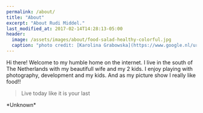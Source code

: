 ```yaml
---
permalink: /about/
title: "About"
excerpt: "About Rudi Middel."
last_modified_at: 2017-02-14T14:28:13-05:00
header:
  image: /assets/images/about/food-salad-healthy-colorful.jpg
  caption: "photo credit: [Karolina Grabowska](https://www.google.nl/url?sa=i&rct=j&q=&esrc=s&source=images&cd=&cad=rja&uact=8&ved=0ahUKEwiYveWo59PWAhVELVAKHcrtAFcQjhwIBQ&url=https%3A%2F%2Fcommons.wikimedia.org%2Fwiki%2FFile%3AFood-salad-healthy-colorful_(24242433051).jpg&psig=AOvVaw1WrHFVqIekutcwejcAI6-G&ust=1507097837556346)"
---
```


Hi there! Welcome to my humble home on the internet.
I live in the south of The Netherlands with my beautifull wife and my 2 kids. I enjoy playing with photography, development and my kids. And as my picture show I really like food!!
<blockquote><p>Live today like it is your last</p></blockquote>
*Unknown*
